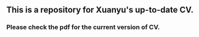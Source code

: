 ## This is a repository for Xuanyu's up-to-date CV.

### Please check the pdf for the current version of CV.

